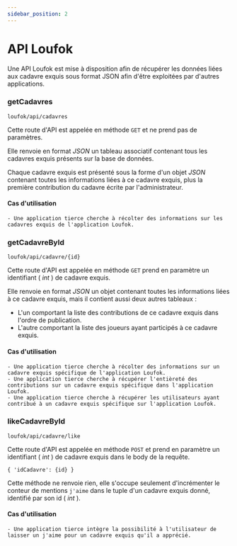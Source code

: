 ```yaml
---
sidebar_position: 2
---
```


# API Loufok

Une API Loufok est mise à disposition afin de récupérer les données liées aux cadavre exquis sous format JSON afin d'être exploitées par d'autres applications.


### getCadavres

`loufok/api/cadavres`

Cette route d'API est appelée en méthode `GET` et ne prend pas de paramètres.

Elle renvoie en format _JSON_ un tableau associatif contenant tous les cadavres exquis présents sur la base de données.

Chaque cadavre exquis est présenté sous la forme d'un objet _JSON_ contenant toutes les informations liées à ce cadavre exquis, plus la première contribution du cadavre écrite par l'administrateur.

#### Cas d'utilisation

    - Une application tierce cherche à récolter des informations sur les cadavres exquis de l'application Loufok.


### getCadavreById

`loufok/api/cadavre/{id}`

Cette route d'API est appelée en méthode `GET` prend en paramètre un identifiant ( _int_ ) de cadavre exquis.

Elle renvoie en format _JSON_ un objet contenant toutes les informations liées à ce cadavre exquis, mais il contient aussi deux autres tableaux :
 - L'un comportant la liste des contributions de ce cadavre exquis dans l'ordre de publication.
 - L'autre comportant la liste des joueurs ayant participés à ce cadavre exquis.

#### Cas d'utilisation

    - Une application tierce cherche à récolter des informations sur un cadavre exquis spécifique de l'application Loufok.
    - Une application tierce cherche à récupérer l'entièreté des contributions sur un cadavre exquis spécifique dans l'application Loufok.
    - Une application tierce cherche à récupérer les utilisateurs ayant contribué à un cadavre exquis spécifique sur l'application Loufok.

### likeCadavreById

`loufok/api/cadavre/like`

Cette route d'API est appelée en méthode `POST` et prend en paramètre un identifiant ( _int_ ) de cadavre exquis dans le body de la requête.

`{ 'idCadavre': {id} }`

Cette méthode ne renvoie rien, elle s'occupe seulement d'incrémenter le conteur de mentions `j'aime` dans le tuple d'un cadavre exquis donné, identifié par son id ( _int_ ).

#### Cas d'utilisation

    - Une application tierce intègre la possibilité à l'utilisateur de laisser un j'aime pour un cadavre exquis qu'il a apprécié.